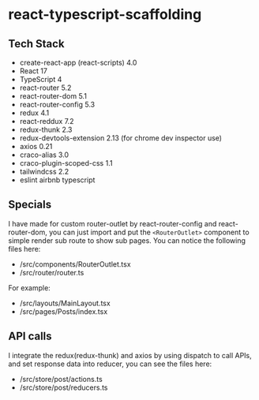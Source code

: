 # react-typescript-scaffolding

## Tech Stack
- create-react-app (react-scripts) 4.0
- React 17
- TypeScript 4
- react-router 5.2
- react-router-dom 5.1
- react-router-config 5.3
- redux 4.1
- react-reddux 7.2
- redux-thunk 2.3
- redux-devtools-extension 2.13 (for chrome dev inspector use)
- axios 0.21
- craco-alias 3.0
- craco-plugin-scoped-css 1.1
- tailwindcss 2.2
- eslint airbnb typescript

## Specials
I have made for custom router-outlet by react-router-config and react-router-dom, you can just import and put the `<RouterOutlet>` component to simple render sub route to show sub pages.
You can notice the following files here:
- /src/components/RouterOutlet.tsx
- /src/router/router.ts

For example:
- /src/layouts/MainLayout.tsx
- /src/pages/Posts/index.tsx


## API calls
I integrate the redux(redux-thunk) and axios by using dispatch to call APIs, and set response data into reducer, you can see the files here:
- /src/store/post/actions.ts
- /src/store/post/reducers.ts
